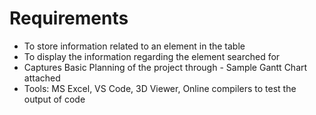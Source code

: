 # Requirements

* To store information related to an element in the table
* To display the information regarding the element searched for
* Captures Basic Planning of the project through - Sample Gantt Chart attached
* Tools: MS Excel, VS Code, 3D Viewer, Online compilers to test the output of code
